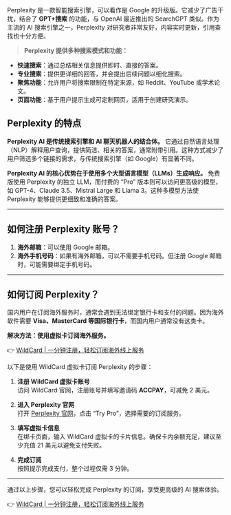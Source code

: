 Perplexity 是一款智能搜索引擎，可以看作是 Google 的升级版。它减少了广告干扰，结合了 **GPT+搜索** 的功能，与 OpenAI 最近推出的 SearchGPT 类似。作为主流的 AI 搜索引擎之一，Perplexity 对研究者非常友好，内容实时更新，引用查找也十分方便。

> **Perplexity 提供多种搜索模式和功能：**

- **快速搜索**：通过总结相关信息提供即时、直接的答案。
- **专业搜索**：提供更详细的回答，并会提出后续问题以细化搜索。
- **聚焦功能**：允许用户将搜索限制在特定来源，如 Reddit、YouTube 或学术论文。
- **页面功能**：基于用户提示生成可定制网页，适用于创建研究演示。

## Perplexity 的特点

**Perplexity AI 是传统搜索引擎和 AI 聊天机器人的结合体。** 它通过自然语言处理（NLP）解释用户查询，提供简洁、相关的答案，通常附带引用。这种方式减少了用户筛选多个链接的需求，与传统搜索引擎（如 Google）有显著不同。

**Perplexity AI 的核心优势在于使用多个大型语言模型（LLMs）生成响应。** 免费版使用 Perplexity 的独立 LLM，而付费的 “Pro” 版本则可以访问更高级的模型，如 GPT-4、Claude 3.5、Mistral Large 和 Llama 3。这种多模型方法使 Perplexity 能够提供更细致和准确的答案。

---

## 如何注册 Perplexity 账号？

1. **海外邮箱**：可以使用 Google 邮箱。
2. **海外手机号码**：如果有海外邮箱，可以不需要手机号码。但注册 Google 邮箱时，可能需要绑定手机号码。

---

## 如何订阅 Perplexity？

国内用户在订阅海外服务时，通常会遇到无法绑定银行卡和支付的问题。因为海外软件需要 **Visa、MasterCard 等国际银行卡**，而国内用户通常没有这类卡。

**解决方法：使用虚拟卡订阅海外服务。**

👉 [WildCard | 一分钟注册，轻松订阅海外线上服务](https://bit.ly/bewildcard)

以下是使用 WildCard 虚拟卡订阅 Perplexity 的步骤：

1. **注册 WildCard 虚拟卡账号**  
   访问 WildCard 官网，注册账号并填写邀请码 **ACCPAY**，可减免 2 美元。

2. **进入 Perplexity 官网**  
   打开 [Perplexity 官网](https://www.perplexity.ai)，点击 “Try Pro”，选择需要的订阅服务。

3. **填写虚拟卡信息**  
   在绑卡页面，输入 WildCard 虚拟卡的卡片信息。确保卡内余额充足，建议至少充值 21 美元以避免支付失败。

4. **完成订阅**  
   按照提示完成支付，整个过程仅需 3 分钟。

---

通过以上步骤，您可以轻松完成 Perplexity 的订阅，享受更高级的 AI 搜索体验。

👉 [WildCard | 一分钟注册，轻松订阅海外线上服务](https://bit.ly/bewildcard)
